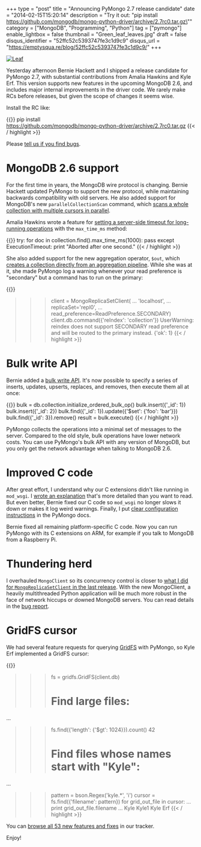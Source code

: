 +++
type = "post"
title = "Announcing PyMongo 2.7 release candidate"
date = "2014-02-15T15:20:14"
description = "Try it out: \"pip install https://github.com/mongodb/mongo-python-driver/archive/2.7rc0.tar.gz\""
category = ["MongoDB", "Programming", "Python"]
tag = ["pymongo"]
enable_lightbox = false
thumbnail = "Green_leaf_leaves.jpg"
draft = false
disqus_identifier = "52ffc52c5393747fe3c1d9c9"
disqus_url = "https://emptysqua.re/blog/52ffc52c5393747fe3c1d9c9/"
+++

<p><a href="http://commons.wikimedia.org/wiki/File:Green_leaf_leaves.jpg"><img alt="Leaf" src="Green_leaf_leaves.jpg" style="display:block; margin-left:auto; margin-right:auto;" title="Leaf"/></a></p>
<p>Yesterday afternoon Bernie Hackett and I shipped a release candidate for PyMongo 2.7, with substantial contributions from Amalia Hawkins and Kyle Erf. This version supports new features in the upcoming MongoDB 2.6, and includes major internal improvements in the driver code. We rarely make RCs before releases, but given the scope of changes it seems wise.</p>
<p>Install the RC like:</p>

{{<highlight plain>}}
pip install \
  https://github.com/mongodb/mongo-python-driver/archive/2.7rc0.tar.gz
{{< / highlight >}}

<p>Please <a href="https://jira.mongodb.org/browse/PYTHON">tell us if you find bugs</a>.</p>
<h1 id="mongodb-26-support">MongoDB 2.6 support</h1>
<p>For the first time in years, the MongoDB wire protocol is changing. Bernie Hackett updated PyMongo to support the new protocol, while maintaining backwards compatibility with old servers. He also added support for MongoDB's new <code>parallelCollectionScan</code> command, which <a href="http://api.mongodb.org/python/current/api/pymongo/collection.html#pymongo.collection.Collection.parallel_scan">scans a whole collection with multiple cursors in parallel</a>.</p>
<p>Amalia Hawkins wrote a feature for <a href="http://api.mongodb.org/python/current/api/pymongo/cursor.html#pymongo.cursor.Cursor.max_time_ms">setting a server-side timeout for long-running operations</a> with the <code>max_time_ms</code> method:</p>

{{<highlight python3>}}
try:
    for doc in collection.find().max_time_ms(1000):
        pass
except ExecutionTimeout:
    print "Aborted after one second."
{{< / highlight >}}

<p>She also added support for the new aggregation operator, <code>$out</code>, which <a href="http://docs.mongodb.org/master/reference/operator/aggregation/out/">creates a collection directly from an aggregation pipeline</a>. While she was at it, she made PyMongo log a warning whenever your read preference is "secondary" but a command has to run on the primary:</p>

{{<highlight python3>}}
>>> client = MongoReplicaSetClient(
...     'localhost',
...     replicaSet='repl0',
...     read_preference=ReadPreference.SECONDARY)
>>> client.db.command({'reIndex': 'collection'})
UserWarning: reindex does not support SECONDARY read preference
and will be routed to the primary instead.
{'ok': 1}
{{< / highlight >}}

<h1 id="bulk-write-api">Bulk write API</h1>
<p>Bernie added a <a href="http://api.mongodb.org/python/current/examples/bulk.html">bulk write API</a>. It's now possible to specify a series of inserts, updates, upserts, replaces, and removes, then execute them all at once:</p>

{{<highlight python3>}}
bulk = db.collection.initialize_ordered_bulk_op()
bulk.insert({'_id': 1})
bulk.insert({'_id': 2})
bulk.find({'_id': 1}).update({'$set': {'foo': 'bar'}})
bulk.find({'_id': 3}).remove()
result = bulk.execute()
{{< / highlight >}}

<p>PyMongo collects the operations into a minimal set of messages to the server. Compared to the old style, bulk operations have lower network costs. You can use PyMongo's bulk API with any version of MongoDB, but you only get the network advantage when talking to MongoDB 2.6.</p>
<h1 id="improved-c-code">Improved C code</h1>
<p>After great effort, I understand why our C extensions didn't like running in <code>mod_wsgi</code>. I <a href="/python-c-extensions-and-mod-wsgi">wrote an explanation</a> that's more detailed than you want to read. But even better, Bernie fixed our C code so <code>mod_wsgi</code> no longer slows it down or makes it log weird warnings. Finally, I put <a href="http://api.mongodb.org/python/current/examples/mod_wsgi.html">clear configuration instructions</a> in the PyMongo docs.</p>
<p>Bernie fixed all remaining platform-specific C code. Now you can run PyMongo with its C extensions on ARM, for example if you talk to MongoDB from a Raspberry Pi.</p>
<h1 id="thundering-herd">Thundering herd</h1>
<p>I overhauled <code>MongoClient</code> so its concurrency control is closer to <a href="/wasps-nest-read-copy-update-python/">what I did for <code>MongoReplicaSetClient</code> in the last release</a>. With the new MongoClient, a heavily multithreaded Python application will be much more robust in the face of network hiccups or downed MongoDB servers. You can read details in the <a href="https://jira.mongodb.org/browse/PYTHON-487">bug report</a>.</p>
<h1 id="gridfs-cursor">GridFS cursor</h1>
<p>We had several feature requests for querying <a href="http://docs.mongodb.org/manual/reference/glossary/#term-gridfs">GridFS</a> with PyMongo, so Kyle Erf implemented a GridFS cursor:</p>

{{<highlight python3>}}
>>> fs = gridfs.GridFS(client.db)
>>> # Find large files:
...
>>> fs.find({'length': {'$gt': 1024}}).count()
42
>>> # Find files whose names start with "Kyle":
...
>>> pattern = bson.Regex('kyle.*', 'i')
>>> cursor = fs.find({'filename': pattern})
>>> for grid_out_file in cursor:
...     print grid_out_file.filename
...
Kyle
Kyle1
Kyle Erf
{{< / highlight >}}

<p>You can <a href="https://jira.mongodb.org/browse/PYTHON/fixforversion/12892">browse all 53 new features and fixes</a> in our tracker.</p>
<p>Enjoy!</p>
